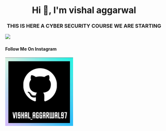 <h1 align="center">Hi 👋, I'm vishal aggarwal</h1>
<h3 align="center">THIS IS HERE A CYBER SECURITY COURSE WE ARE STARTING </h3>

<img src="https://i.pinimg.com/originals/cd/cf/1d/cdcf1d634cd7dcb1b9f5fc7ce321a9ed.gif">

<h4>Follow Me On Instagram</h4>
<img src="logoimage.png" align="center"></img>

